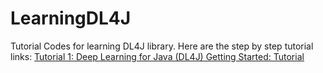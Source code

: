 # LearningDL4J
 Tutorial Codes for learning DL4J library. Here are the step by step tutorial links:
 [Tutorial 1: Deep Learning for Java (DL4J) Getting Started: Tutorial](https://medium.com/datactw/deep-learning-for-java-dl4j-getting-started-tutorial-2259c76c0a7c?source=friends_link&sk=5c4b6577208333dea366dc71c7c5ef46)
